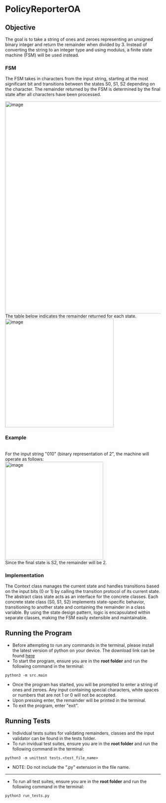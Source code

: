 # PolicyReporterOA
## Objective
The goal is to take a string of ones and zeroes representing an unsigned binary integer and return the remainder when divided by 3. Instead of converting the string to an integer type and using modulus, a finite state machine (FSM) will be used instead.

### FSM

The FSM takes in characters from the input string, starting at the most significant bit and transitions between the states S0, S1, S2 depending on the character. The remainder returned by the FSM is determined by the final state after all characters have been processed.

<img width="685" alt="image" src="https://github.com/user-attachments/assets/4b1cc72b-05c3-4535-bb9f-7912b45c710b" />
<br>
The table below indicates the remainder returned for each state.
<br>
<img width="351" alt="image" src="https://github.com/user-attachments/assets/a811b58f-5583-4095-b73c-0bee5aab6cc8" />


### Example
<br>
For the input string "010" (binary representation of 2", the machine will operate as follows:
<br>
<img width="317" alt="image" src="https://github.com/user-attachments/assets/a03395d2-b676-43c6-9608-abd17876c0ee" />
<br>
Since the final state is S2, the remainder will be 2.

### Implementation
The Context class manages the current state and handles transitions based on the input bits (0 or 1) by calling the transition protocol of its current state. The abstract class state acts as an interface for the concrete classes. Each concrete state class (S0, S1, S2) implements state-specific behavior, transitioning to another state and containing the remainder in a class variable. By using the state design pattern, logic is encapsulated within separate classes, making the FSM easily extensible and maintainable.


## Running the Program
- Before attempting to run any commands in the terminal, please install the latest version of python on your device. The download link can be found [here](https://www.python.org/downloads/)
- To start the program, ensure you are in the **root folder** and run the following command in the terminal:

```
python3 -m src.main
```
  
- Once the program has started, you will be prompted to enter a string of ones and zeroes.  Any input containing special characters, white spaces or numbers that are not 1 or 0 will not be accepted.
- Upon pressing enter, the remainder will be printed in the terminal.
- To exit the program, enter "exit".
  
## Running Tests
- Individual tests suites for validating remainders, classes and the input validator can be found in   the tests folder.
- To run invidual test suites, ensure you are in the **root folder** and run the following command in the terminal:
```
python3 -m unittest tests.<test_file_name>
```
- NOTE: Do not include the ".py" extension in the file name.
---
- To run all test suites, ensure you are in the **root folder** and run the following command in the terminal:
```
python3 run_tests.py
```
